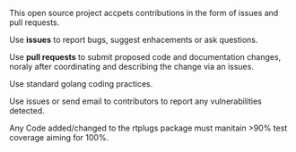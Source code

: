 This open source project accpets contributions in the form of issues and pull requests. 

Use **issues** to report bugs, suggest enhacements or ask questions.

Use **pull requests** to submit proposed code and documentation changes, noraly after coordinating and describing the change via an issues.  

Use standard golang coding practices.

Use issues or send email to contributors to report any vulnerabilities detected.

Any Code added/changed to the rtplugs package must manitain >90% test coverage aiming for 100%. 
